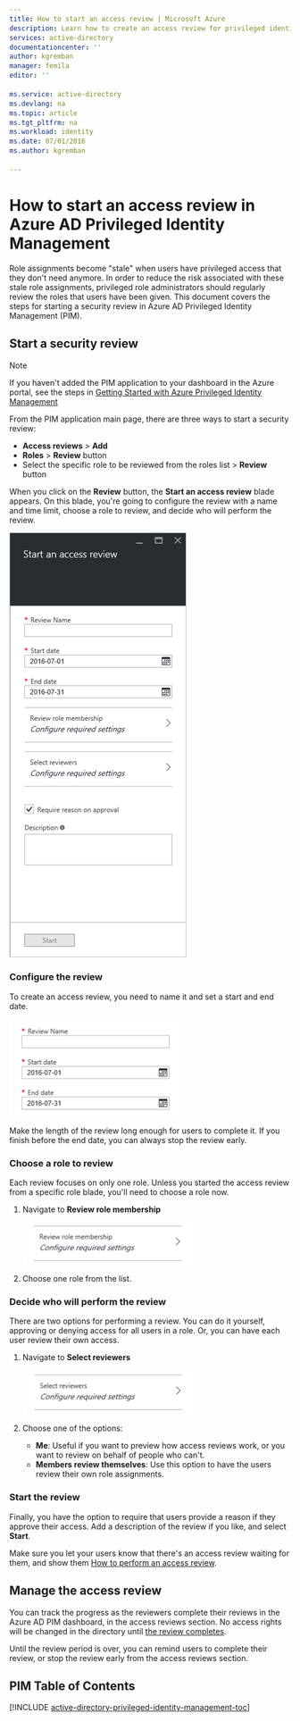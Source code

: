 ```yaml
---
title: How to start an access review | Microsoft Azure
description: Learn how to create an access review for privileged identities with the Azure Privileged Identity Management application.
services: active-directory
documentationcenter: ''
author: kgremban
manager: femila
editor: ''

ms.service: active-directory
ms.devlang: na
ms.topic: article
ms.tgt_pltfrm: na
ms.workload: identity
ms.date: 07/01/2016
ms.author: kgremban

---
```

# How to start an access review in Azure AD Privileged Identity Management
Role assignments become "stale" when users have privileged access that they don't need anymore. In order to reduce the risk associated with these stale role assignments, privileged role administrators should regularly review the roles that users have been given. This document covers the steps for starting a security review in Azure AD Privileged Identity Management (PIM).

## Start a security review
> [!NOTE]
> If you haven't added the PIM application to your dashboard in the Azure portal, see the steps in  [Getting Started with Azure Privileged Identity Management](active-directory-privileged-identity-management-getting-started.md)
> 
> 

From the PIM application main page, there are three ways to start a security review:

* **Access reviews** > **Add**
* **Roles** > **Review** button
* Select the specific role to be reviewed from the roles list > **Review** button

When you click on the **Review** button, the **Start an access review** blade appears. On this blade, you're going to configure the review with a name and time limit, choose a role to review, and decide who will perform the review.

![Start an access review - screenshot](./media/active-directory-privileged-identity-management-how-to-start-security-review/PIM_start_review.png)

### Configure the review
To create an access review, you need to name it and set a start and end date.

![Configure review - screenshot](./media/active-directory-privileged-identity-management-how-to-start-security-review/PIM_review_configure.png)

Make the length of the review long enough for users to complete it. If you finish before the end date, you can always stop the review early.

### Choose a role to review
Each review focuses on only one role. Unless you started the access review from a specific role blade, you'll need to choose a role now.

1. Navigate to **Review role membership**
   
    ![Review role membership - screenshot](./media/active-directory-privileged-identity-management-how-to-start-security-review/PIM_review_role.png)
2. Choose one role from the list.

### Decide who will perform the review
There are two options for performing a review. You can do it yourself, approving or denying access for all users in a role. Or, you can have each user review their own access.

1. Navigate to **Select reviewers**
   
    ![Select reviewers - screenshot](./media/active-directory-privileged-identity-management-how-to-start-security-review/PIM_review_reviewers.png)
2. Choose one of the options:
   
   * **Me**: Useful if you want to preview how access reviews work, or you want to review on behalf of people who can't.
   * **Members review themselves**: Use this option to have the users review their own role assignments.

### Start the review
Finally, you have the option to require that users provide a reason if they approve their access. Add a description of the review if you like, and select **Start**.

Make sure you let your users know that there's an access review waiting for them, and show them [How to perform an access review](active-directory-privileged-identity-management-how-to-perform-security-review.md).

## Manage the access review
You can track the progress as the reviewers complete their reviews in the Azure AD PIM dashboard, in the access reviews section. No access rights will be changed in the directory until [the review completes](active-directory-privileged-identity-management-how-to-complete-review.md).

Until the review period is over, you can remind users to complete their review, or stop the review early from the access reviews section.

<!--Every topic should have next steps and links to the next logical set of content to keep the customer engaged-->
## PIM Table of Contents
[!INCLUDE [active-directory-privileged-identity-management-toc](../../includes/active-directory-privileged-identity-management-toc.md)]

<!--Image references-->

[1]: ./media/active-directory-privileged-identity-management-how-to-start-security-review/PIM_start_review.png
[2]: ./media/active-directory-privileged-identity-management-how-to-start-security-review/PIM_review_configure.png
[3]: ./media/active-directory-privileged-identity-management-how-to-start-security-review/PIM_review_role.png
[4]: ./media/active-directory-privileged-identity-management-how-to-start-security-review/PIM_review_reviewers.png
